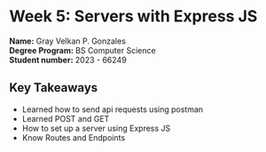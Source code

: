 # Week 5: Servers with Express JS

**Name:** Gray Velkan P. Gonzales <br/>
**Degree Program:** BS Computer Science <br/>
**Student number:** 2023 - 66249 <br/>

## Key Takeaways
- Learned how to send api requests using postman
- Learned POST and GET
- How to set up a server using Express JS
- Know Routes and Endpoints
